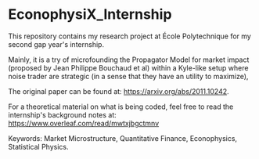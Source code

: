 # EconophysiX_Internship
This repository contains my research project at École Polytechnique for my second gap year's internship.

Mainly, it is a try of microfounding the Propagator Model for market impact (proposed by Jean Philippe Bouchaud et al) within a Kyle-like setup where noise trader are strategic (in a sense that they have an utility to maximize),

The original paper can be found at: https://arxiv.org/abs/2011.10242.

For a theoretical material on what is being coded, feel free to read the internship's background notes at: https://www.overleaf.com/read/mwtxjbgctmnv

Keywords: Market Microstructure, Quantitative Finance, Econophysics, Statistical Physics.


